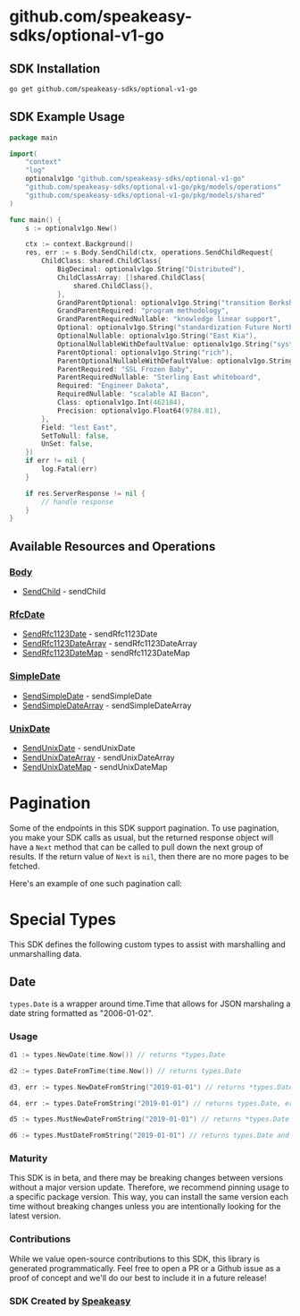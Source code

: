 # github.com/speakeasy-sdks/optional-v1-go

<!-- Start SDK Installation -->
## SDK Installation

```bash
go get github.com/speakeasy-sdks/optional-v1-go
```
<!-- End SDK Installation -->

## SDK Example Usage
<!-- Start SDK Example Usage -->
```go
package main

import(
	"context"
	"log"
	optionalv1go "github.com/speakeasy-sdks/optional-v1-go"
	"github.com/speakeasy-sdks/optional-v1-go/pkg/models/operations"
	"github.com/speakeasy-sdks/optional-v1-go/pkg/models/shared"
)

func main() {
    s := optionalv1go.New()

    ctx := context.Background()
    res, err := s.Body.SendChild(ctx, operations.SendChildRequest{
        ChildClass: shared.ChildClass{
            BigDecimal: optionalv1go.String("Distributed"),
            ChildClassArray: []shared.ChildClass{
                shared.ChildClass{},
            },
            GrandParentOptional: optionalv1go.String("transition Berkshire"),
            GrandParentRequired: "program methodology",
            GrandParentRequiredNullable: "knowledge linear support",
            Optional: optionalv1go.String("standardization Future Northwest"),
            OptionalNullable: optionalv1go.String("East Kia"),
            OptionalNullableWithDefaultValue: optionalv1go.String("system Bedfordshire"),
            ParentOptional: optionalv1go.String("rich"),
            ParentOptionalNullableWithDefaultValue: optionalv1go.String("Gasoline Electronic"),
            ParentRequired: "SSL Frozen Baby",
            ParentRequiredNullable: "Sterling East whiteboard",
            Required: "Engineer Dakota",
            RequiredNullable: "scalable AI Bacon",
            Class: optionalv1go.Int(462184),
            Precision: optionalv1go.Float64(9784.81),
        },
        Field: "lest East",
        SetToNull: false,
        UnSet: false,
    })
    if err != nil {
        log.Fatal(err)
    }

    if res.ServerResponse != nil {
        // handle response
    }
}
```
<!-- End SDK Example Usage -->

<!-- Start SDK Available Operations -->
## Available Resources and Operations


### [Body](docs/sdks/body/README.md)

* [SendChild](docs/sdks/body/README.md#sendchild) - sendChild

### [RfcDate](docs/sdks/rfcdate/README.md)

* [SendRfc1123Date](docs/sdks/rfcdate/README.md#sendrfc1123date) - sendRfc1123Date
* [SendRfc1123DateArray](docs/sdks/rfcdate/README.md#sendrfc1123datearray) - sendRfc1123DateArray
* [SendRfc1123DateMap](docs/sdks/rfcdate/README.md#sendrfc1123datemap) - sendRfc1123DateMap

### [SimpleDate](docs/sdks/simpledate/README.md)

* [SendSimpleDate](docs/sdks/simpledate/README.md#sendsimpledate) - sendSimpleDate
* [SendSimpleDateArray](docs/sdks/simpledate/README.md#sendsimpledatearray) - sendSimpleDateArray

### [UnixDate](docs/sdks/unixdate/README.md)

* [SendUnixDate](docs/sdks/unixdate/README.md#sendunixdate) - sendUnixDate
* [SendUnixDateArray](docs/sdks/unixdate/README.md#sendunixdatearray) - sendUnixDateArray
* [SendUnixDateMap](docs/sdks/unixdate/README.md#sendunixdatemap) - sendUnixDateMap
<!-- End SDK Available Operations -->



<!-- Start Dev Containers -->

<!-- End Dev Containers -->



<!-- Start Pagination -->
# Pagination

Some of the endpoints in this SDK support pagination. To use pagination, you make your SDK calls as usual, but the
returned response object will have a `Next` method that can be called to pull down the next group of results. If the
return value of `Next` is `nil`, then there are no more pages to be fetched.

Here's an example of one such pagination call:
<!-- End Pagination -->



<!-- Start Go Types -->
# Special Types

This SDK defines the following custom types to assist with marshalling and unmarshalling data.

## Date

`types.Date` is a wrapper around time.Time that allows for JSON marshaling a date string formatted as "2006-01-02".

### Usage

```go
d1 := types.NewDate(time.Now()) // returns *types.Date

d2 := types.DateFromTime(time.Now()) // returns types.Date

d3, err := types.NewDateFromString("2019-01-01") // returns *types.Date, error

d4, err := types.DateFromString("2019-01-01") // returns types.Date, error

d5 := types.MustNewDateFromString("2019-01-01") // returns *types.Date and panics on error

d6 := types.MustDateFromString("2019-01-01") // returns types.Date and panics on error
```
<!-- End Go Types -->

<!-- Placeholder for Future Speakeasy SDK Sections -->



### Maturity

This SDK is in beta, and there may be breaking changes between versions without a major version update. Therefore, we recommend pinning usage
to a specific package version. This way, you can install the same version each time without breaking changes unless you are intentionally
looking for the latest version.

### Contributions

While we value open-source contributions to this SDK, this library is generated programmatically.
Feel free to open a PR or a Github issue as a proof of concept and we'll do our best to include it in a future release!

### SDK Created by [Speakeasy](https://docs.speakeasyapi.dev/docs/using-speakeasy/client-sdks)
